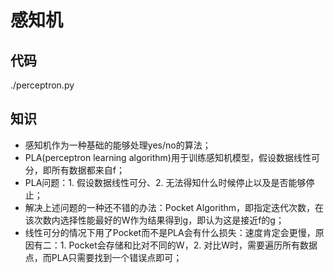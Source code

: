 # 感知机

## 代码
./perceptron.py

## 知识
- 感知机作为一种基础的能够处理yes/no的算法；
- PLA(perceptron learning algorithm)用于训练感知机模型，假设数据线性可分，即所有数据都来自f；
- PLA问题：1. 假设数据线性可分、2. 无法得知什么时候停止以及是否能够停止；
- 解决上述问题的一种还不错的办法：Pocket Algorithm，即指定迭代次数，在该次数内选择性能最好的W作为结果得到g，即认为这是接近f的g；
- 线性可分的情况下用了Pocket而不是PLA会有什么损失：速度肯定会更慢，原因有二：1. Pocket会存储和比对不同的W，2. 对比W时，需要遍历所有数据点，而PLA只需要找到一个错误点即可；
